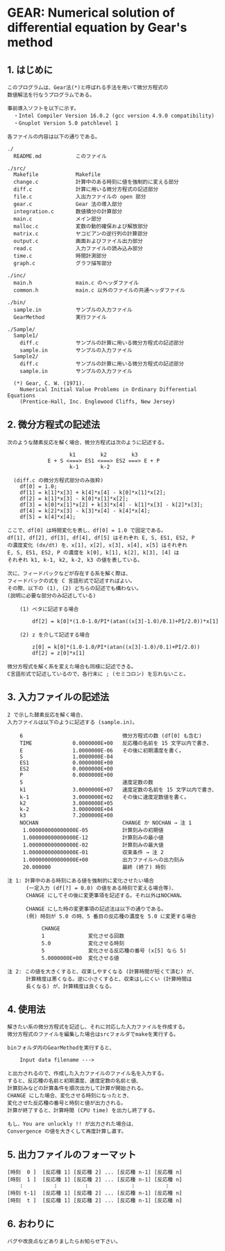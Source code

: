 # GEAR: Numerical solution of differential equation by Gear's method

## 1. はじめに

    このプログラムは、Gear法(*)と呼ばれる手法を用いて微分方程式の
    数値解法を行なうプログラムである。

    事前導入ソフトを以下に示す。
      ・Intel Compiler Version 16.0.2 (gcc version 4.9.0 compatibility)
      ・Gnuplot Version 5.0 patchlevel 1      

    各ファイルの内容は以下の通りである。

    ./
      README.md           このファイル

    ./src/
      Makefile            Makefile
      change.c            計算中のある時刻に値を強制的に変える部分
      diff.c              計算に用いる微分方程式の記述部分
      file.c              入出力ファイルの open 部分
      gear.c              Gear 法の導入部分
      integration.c       数値積分の計算部分
      main.c              メイン部分
      malloc.c            変数の動的確保および解放部分
      matrix.c            ヤコビアンの逆行列の計算部分
      output.c            画面およびファイル出力部分
      read.c              入力ファイルの読み込み部分
      time.c              時間計測部分
      graph.c             グラフ描写部分

    ./inc/
      main.h              main.c のヘッダファイル
      common.h            main.c 以外のファイルの共通ヘッダファイル

    ./bin/
      sample.in           サンプルの入力ファイル
      GearMethod          実行ファイル

    ./Sample/
      Sample1/
        diff.c            サンプルの計算に用いる微分方程式の記述部分
        sample.in         サンプルの入力ファイル
      Sample2/
        diff.c            サンプルの計算に用いる微分方程式の記述部分
        sample.in         サンプルの入力ファイル      

      (*) Gear, C. W. (1971).
        Numerical Initial Value Problems in Ordinary Differential Equations
        (Prentice-Hall, Inc. Englewood Cliffs, New Jersey)

## 2. 微分方程式の記述法

    次のような酵素反応を解く場合、微分方程式は次のように記述する。

                        k1        k2        k3
                 E + S <===> ES1 <===> ES2 ===> E + P
                        k-1       k-2

      (diff.c の微分方程式部分のみ抜粋)
        df[0] = 1.0;
        df[1] = k[1]*x[3] + k[4]*x[4] - k[0]*x[1]*x[2];
        df[2] = k[1]*x[3] - k[0]*x[1]*x[2];
        df[3] = k[0]*x[1]*x[2] + k[3]*x[4] - k[1]*x[3] - k[2]*x[3];
        df[4] = k[2]*x[3] - k[3]*x[4] - k[4]*x[4];
        df[5] = k[4]*x[4];

    ここで、df[0] は時間変化を表し、df[0] = 1.0 で固定である。
    df[1], df[2], df[3], df[4], df[5] はそれぞれ E, S, ES1, ES2, P
    の濃度変化 (dx/dt) を、x[1], x[2], x[3], x[4], x[5] はそれぞれ
    E, S, ES1, ES2, P の濃度を k[0], k[1], k[2], k[3], [4] は
    それぞれ k1, k-1, k2, k-2, k3 の値を表している。

    次に、フィードバックなどが存在する系を解く際は、
    フィードバックの式を C 言語形式で記述すればよい。
    その際、以下の (1), (2) どちらの記述でも構わない。
    (説明に必要な部分のみ記述している)

        (1) ベタに記述する場合

            df[2] = k[0]*(1.0-1.0/PI*(atan((x[3]-1.0)/0.1)+PI/2.0))*x[1]

        (2) z を介して記述する場合

            z[0] = k[0]*(1.0-1.0/PI*(atan((x[3]-1.0)/0.1)+PI/2.0))
            df[2] = z[0]*x[1]

    微分方程式を解く系を変えた場合も同様に記述できる。
    C言語形式で記述しているので、各行末に ; (セミコロン) を忘れないこと。

## 3. 入力ファイルの記述法

    2 で示した酵素反応を解く場合、
    入力ファイルは以下のように記述する (sample.in)。

        6                                微分方程式の数 (df[0] も含む)
        TIME             0.0000000E+00   反応種の名前を 15 文字以内で書き、
        E                1.0000000E-06   その後に初期濃度を書く。
        S                1.0000000E-04
        ES1              0.0000000E+00
        ES2              0.0000000E+00
        P                0.0000000E+00
        5                                速度定数の数
        k1               3.0000000E+07   速度定数の名前を 15 文字以内で書き、
        k-1              3.0000000E+02   その後に速度定数値を書く。
        k2               3.0000000E+05
        k-2              3.0000000E+04
        k3               7.2000000E+00
        NOCHAN                           CHANGE か NOCHAN → 注 1
         1.000000000000000E-05           計算刻みの初期値
         1.000000000000000E-12           計算刻みの最小値
         1.000000000000000E-02           計算刻みの最大値
         1.000000000000000E-01           収束条件 → 注 2
         1.000000000000000E+00           出力ファイルへの出力刻み
         20.000000                       最終 (終了) 時刻

    注 1: 計算中のある時刻にある値を強制的に変化させたい場合
          (一定入力 (df[?] = 0.0) の値をある時刻で変える場合等)、
          CHANGE にしてその後に変更事項を記述する。それ以外はNOCHAN。

          CHANGE にした時の変更事項の記述法は以下の通りである。
          (例) 時刻が 5.0 の時、5 番目の反応種の濃度を 5.0 に変更する場合

               CHANGE
               1              変化させる回数
               5.0            変化させる時刻
               5              変化させる反応種の番号 (x[5] なら 5)
               5.0000000E+00  変化させる値

    注 2: この値を大きくすると、収束しやすくなる (計算時間が短くて済む) が、
          計算精度は悪くなる。逆に小さくすると、収束はしにくい (計算時間は
          長くなる) が、計算精度は良くなる。

## 4. 使用法

    解きたい系の微分方程式を記述し、それに対応した入力ファイルを作成する。
    微分方程式のファイルを編集した場合はsrcフォルダでmakeを実行する。

    binフォルダ内のGearMethodを実行すると、

        Input data filename --->

    と出力されるので、作成した入力ファイルのファイル名を入力する。
    すると、反応種の名前と初期濃度、速度定数の名前と値、
    計算刻みなどの計算条件を順次出力して計算が開始される。
    CHANGE にした場合、変化させる時刻になったとき、
    変化させた反応種の番号と時刻と値が出力される。
    計算が終了すると、計算時間 (CPU time) を出力し終了する。

    もし、You are unluckly !! が出力された場合は、
    Convergence の値を大きくして再度計算し直す。

## 5. 出力ファイルのフォーマット

    [時刻  0 ]  [反応種 1] [反応種 2] ... [反応種 n-1] [反応種 n]
    [時刻  1 ]  [反応種 1] [反応種 2] ... [反応種 n-1] [反応種 n]
        :          :         :              :          :
    [時刻 t-1]  [反応種 1] [反応種 2] ... [反応種 n-1] [反応種 n]
    [時刻  t ]  [反応種 1] [反応種 2] ... [反応種 n-1] [反応種 n]

## 6. おわりに

    バグや改良点などありましたらお知らせ下さい。
